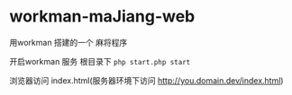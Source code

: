 # workman-maJiang-web
用workman 搭建的一个 麻将程序

开启workman 服务
根目录下
<code>php start.php start</code>

浏览器访问 index.html(服务器环境下访问 http://you.domain.dev/index.html)

